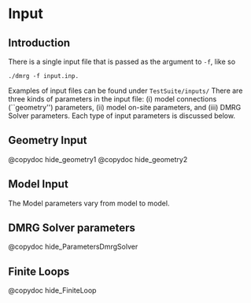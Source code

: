 # Input 


## Introduction

There is a single input file that is passed as the argument to `-f`, like so

    ./dmrg -f input.inp.

Examples of input files can be found under `TestSuite/inputs/`
There are three kinds of parameters in the input file:
(i) model connections (``geometry'') parameters, (ii) model on-site parameters, and (iii) DMRG Solver parameters.
Each type of input parameters is discussed below.

## Geometry Input
@copydoc hide_geometry1
@copydoc hide_geometry2

## Model Input

The Model parameters vary from model to model.

## DMRG Solver parameters

@copydoc hide_ParametersDmrgSolver

## Finite Loops

@copydoc hide_FiniteLoop

